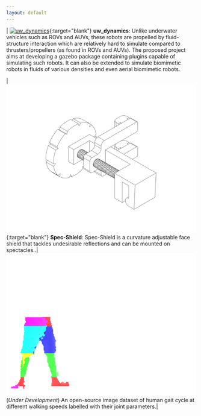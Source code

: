 ```yaml
---
layout: default
---
```


| [![uw_dynamics](assets/img/uw_dynamics.gif)](https://github.com/imsenthur/uw_dynamics){:target="blank"} **uw_dynamics**:  Unlike underwater vehicles such as ROVs and AUVs, these robots are propelled by fluid-structure interaction which are relatively hard to simulate compared to thrusters/propellers (as found in ROVs and AUVs). The proposed project aims at developing a gazebo package containing plugins capable of simulating such robots. It can also be extended to simulate biomimetic robots in fluids of various densities and even aerial biomimetic robots.

| [![spec-shield](assets/img/spec-shield.gif)](https://github.com/imsenthur/spec-shield){:target="blank"} **Spec-Shield**: Spec-Shield is a curvature adjustable face shield that tackles undesirable reflections and can be mounted on spectacles..| [![Armadillo](assets/img/hb-data.gif)](#) (*Under Development*) An open-source image dataset of human gait cycle at different walking speeds labelled with their joint parameters.|  
